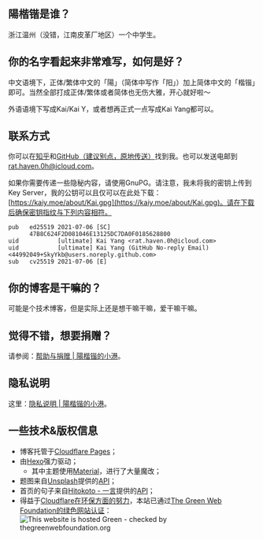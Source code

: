 ## 陽楷锴是谁？

浙江温州（没错，江南皮革厂地区）一个中学生。

## 你的名字看起来非常难写，如何是好？

中文语境下，正体/繁体中文的「陽」（简体中写作「阳」）加上简体中文的「楷锴」即可。当然全部打成正体/繁体或者简体也无伤大雅，开心就好啦～

外语语境下写成Kai/Kai Y，或者想再正式一点写成Kai Yang都可以。

## 联系方式

你可以在[知乎](https://www.zhihu.com/people/SkyYkb)和[GitHub（建议别点，原地传送）](https://github.com/SkyYkb)找到我。也可以发送电邮到[rat.haven.0h@icloud.com](mailto:rat.haven.0h@icloud.com)。

如果你需要传递一些隐秘内容，请使用GnuPG。请注意，我未将我的密钥上传到Key Server，我的公钥可以且仅可以在此处下载：[https://kaiy.moe/about/Kai.gpg](https://kaiy.moe/about/Kai.gpg)。请在下载后确保密钥指纹与下列内容相符。
```
pub   ed25519 2021-07-06 [SC]
      47B8C624F2D081046E13125DC7DA0F0185628800
uid           [ultimate] Kai Yang <rat.haven.0h@icloud.com>
uid           [ultimate] Kai Yang (GitHub No-reply Email) <44992049+SkyYkb@users.noreply.github.com>
sub   cv25519 2021-07-06 [E]
```

## 你的博客是干嘛的？

可能是个技术博客，但是实际上还是想干嘛干嘛，爱干嘛干嘛。

## 觉得不错，想要捐赠？

请参阅：[帮助与捐赠 | 陽楷锴的小港](./donate)。

## 隐私说明

这里：[隐私说明 | 陽楷锴的小港](./privacy)。

## 一些技术&版权信息

- 博客托管于[Cloudflare Pages](https://pages.cloudflare.com)；
- 由[Hexo](https://hexo.io)强力驱动；
  - 其中主题使用[Material](https://github.com/viosey/hexo-theme-material)，进行了大量魔改；
- 题图来自[Unsplash](https://www.unsplash.com)提供的[API](https://source.unsplash.com)；
- 首页的句子来自[Hitokoto - 一言](https://hitokoto.cn/)提供的[API](https://hitokoto.cn/api)；
- 得益于[Cloudflare在环保方面的努力](https://blog.cloudflare.com/the-climate-and-cloudflare)，本站已通过[The Green Web Foundation的绿色网站认证](https://www.thegreenwebfoundation.org/green-web-check?url=kaiy.moe)：<br />
    <img src="https://api.thegreenwebfoundation.org/greencheckimage/kaiy.moe" alt="This website is hosted Green - checked by thegreenwebfoundation.org">
